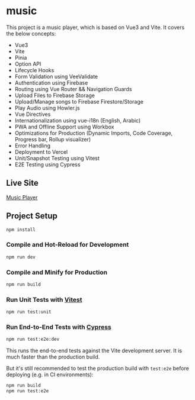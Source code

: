 # music

This project is a music player, which is based on Vue3 and Vite.
It covers the below concepts:

- Vue3
- Vite
- Pinia
- Option API
- Lifecycle Hooks
- Form Validation using VeeValidate
- Authentication using Firebase
- Routing using Vue Router && Navigation Guards
- Upload Files to Firebase Storage
- Upload/Manage songs to Firebase Firestore/Storage
- Play Audio using Howler.js
- Vue Directives
- Internationalization using vue-i18n (English, Arabic)
- PWA and Offline Support using Workbox
- Optimizations for Production (Dynamic Imports, Code Coverage, Progress bar, Rollup visualizer)
- Error Handling
- Deployment to Vercel
- Unit/Snapshot Testing using Vitest
- E2E Testing using Cypress

## Live Site

[Music Player](https://music-project-neon.vercel.app/)

## Project Setup

```sh
npm install
```

### Compile and Hot-Reload for Development

```sh
npm run dev
```

### Compile and Minify for Production

```sh
npm run build
```

### Run Unit Tests with [Vitest](https://vitest.dev/)

```sh
npm run test:unit
```

### Run End-to-End Tests with [Cypress](https://www.cypress.io/)

```sh
npm run test:e2e:dev
```

This runs the end-to-end tests against the Vite development server.
It is much faster than the production build.

But it's still recommended to test the production build with `test:e2e` before deploying (e.g. in CI environments):

```sh
npm run build
npm run test:e2e
```
